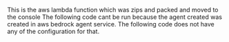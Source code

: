 This is the aws lambda function which was zips and packed and moved to the console
The following code cant be run because the agent created was created in aws bedrock agent service. 
The following code does not have any of the configuration for that. 
